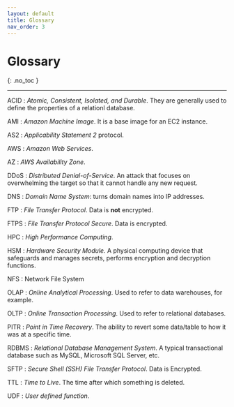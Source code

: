 ```yaml
---
layout: default
title: Glossary
nav_order: 3
---
```


# Glossary
{: .no_toc }

---

ACID
: *Atomic, Consistent, Isolated, and Durable*. They are generally used to define the properties of a relationl database. 

AMI
: *Amazon Machine Image*. It is a base image for an EC2 instance.

AS2
: *Applicability Statement 2* protocol.

AWS
: *Amazon Web Services*.

AZ
: *AWS Availability Zone*.

DDoS
: *Distributed Denial-of-Service*. An attack that focuses on overwhelming the target so that it cannot handle any new request.

DNS
: *Domain Name System*: turns domain names into IP addresses.

FTP
: *File Transfer Protocol*. Data is **not** encrypted.

FTPS
: *File Transfer Protocol Secure*. Data is encrypted.

HPC
: *High Performance Computing*.

HSM
: *Hardware Security Module*. A physical computing device that safeguards and manages secrets, performs encryption and decryption functions.

NFS
: Network File System

OLAP
: *Online Analytical Processing*. Used to refer to data warehouses, for example.

OLTP
: *Online Transaction Processing*. Used to refer to relational databases.

PITR
: *Point in Time Recovery*. The ability to revert some data/table to how it was at a specific time.

RDBMS
: *Relational Database Management System*. A typical transactional database such as MySQL, Microsoft SQL Server, etc.

SFTP
: *Secure Shell (SSH) File Transfer Protocol*. Data is Encrypted.

TTL
: *Time to Live*. The time after which something is deleted.

UDF
: *User defined function*.
